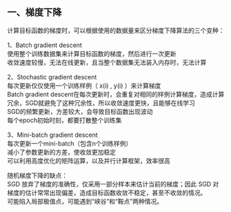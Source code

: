## 一、梯度下降
计算目标函数的梯度时，可以根据使用的数据量来区分梯度下降算法的三个变种：

1、Batch gradient descent  
使用整个训练数据集来计算目标函数的梯度，然后进行一次更新  
收敛速度较慢，无法在线更新，且当整个数据集无法装入内存时，无法计算  

2、Stochastic gradient descent  
每次更新仅仅使用一个训练样例（ x(i) , y(i) ）来计算梯度  
Batch gradient descent在每次更新时，会重复对相同的样例计算梯度，造成计算冗余，SGD就避免了这种冗余性，所以收敛速度更快，且能够在线学习  
SGD的频繁更新，方差较大，会导致目标函数出现波动  
每个epoch初始时刻，都要打散整个训练集

3、Mini-batch gradient descent  
每次更新一个mini-batch（包含n个训练样例）  
减小了参数更新的方差，使收敛更加稳定  
可以利用高度优化的矩阵运算，以及并行计算框架，效率很高  

随机梯度下降的缺点：  
SGD 放弃了梯度的准确性，仅采用一部分样本来估计当前的梯度；因此 SGD 对梯度的估计常常出现偏差，造成目标函数收敛不稳定，甚至不收敛的情况。  
可能陷入局部极值点，可能遇到“峡谷”和“鞍点”两种情况。  
